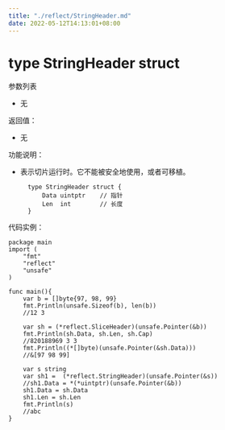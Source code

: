 ```yaml
---
title: "./reflect/StringHeader.md"
date: 2022-05-12T14:13:01+08:00
---
```

# type StringHeader struct
参数列表

- 无

返回值：

- 无

功能说明：

- 表示切片运行时。它不能被安全地使用，或者可移植。

		type StringHeader struct {
			Data uintptr	// 指针
			Len  int		// 长度
		}

代码实例：

	package main
	import (
		"fmt"
		"reflect"
		"unsafe"
	)
    
	func main(){
	    var b = []byte{97, 98, 99}
	    fmt.Println(unsafe.Sizeof(b), len(b))
		//12 3
		
	    var sh = (*reflect.SliceHeader)(unsafe.Pointer(&b))
		fmt.Println(sh.Data, sh.Len, sh.Cap)
		//820188969 3 3
		fmt.Println((*[]byte)(unsafe.Pointer(&sh.Data)))
		//&[97 98 99]
		
		var s string
		var sh1 =  (*reflect.StringHeader)(unsafe.Pointer(&s))
		//sh1.Data = *(*uintptr)(unsafe.Pointer(&b))
		sh1.Data = sh.Data
		sh1.Len = sh.Len
		fmt.Println(s)
		//abc
	}
